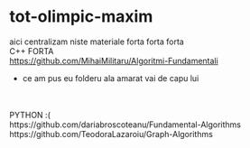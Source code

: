 # tot-olimpic-maxim
aici centralizam
niste materiale forta forta forta
<br>
C++ FORTA
<br>
https://github.com/MihaiMilitaru/Algoritmi-Fundamentali
<br>
+ ce am pus eu folderu ala amarat vai de capu lui
<br>
<br>
PYTHON :(
<br>
https://github.com/dariabroscoteanu/Fundamental-Algorithms
<br>
https://github.com/TeodoraLazaroiu/Graph-Algorithms
